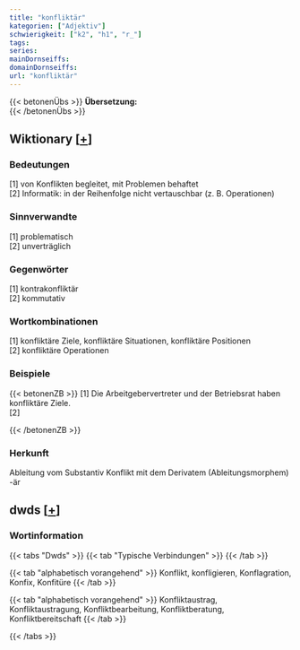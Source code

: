 ```yaml
---
title: "konfliktär"
kategorien: ["Adjektiv"]
schwierigkeit: ["k2", "h1", "r_"]
tags:
series:
mainDornseiffs:
domainDornseiffs:
url: "konfliktär"
---
```


{{< betonenÜbs >}}
**Übersetzung:**  
{{< /betonenÜbs >}}

## Wiktionary [[+](https://de.wiktionary.org/wiki/konfliktär)]

### Bedeutungen
[1] von Konflikten begleitet, mit Problemen behaftet  
[2] Informatik: in der Reihenfolge nicht vertauschbar (z. B. Operationen)  

### Sinnverwandte
[1] problematisch  
[2] unverträglich  

### Gegenwörter
[1] kontrakonfliktär  
[2] kommutativ  

### Wortkombinationen
[1] konfliktäre Ziele, konfliktäre Situationen, konfliktäre Positionen  
[2] konfliktäre Operationen  

### Beispiele
{{< betonenZB >}}
[1] Die Arbeitgebervertreter und der Betriebsrat haben konfliktäre Ziele.  
[2]  

{{< /betonenZB >}}
### Herkunft
Ableitung vom Substantiv Konflikt mit dem Derivatem (Ableitungsmorphem) -är  



## dwds [[+](https://www.dwds.de/wb/konfliktär)]

### Wortinformation
{{< tabs "Dwds" >}}
{{< tab "Typische Verbindungen" >}}
{{< /tab >}}

{{< tab "alphabetisch vorangehend" >}}
Konflikt, konfligieren, Konflagration, Konfix, Konfitüre
{{< /tab >}}

{{< tab "alphabetisch vorangehend" >}}
Konfliktaustrag, Konfliktaustragung, Konfliktbearbeitung, Konfliktberatung, Konfliktbereitschaft
{{< /tab >}}

{{< /tabs >}}

